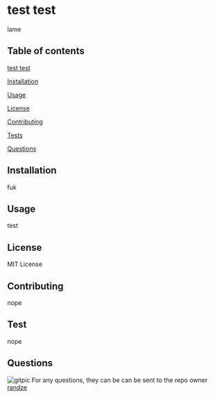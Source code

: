 # test test

lame

## Table of contents
[test test](#test-test.md)

[Installation](#installation)

[Usage](#usage)

[License](#license)

[Contributing](#contributing)

[Tests](#tests)

[Questions](#questions)


## Installation
fuk

## Usage
test

## License
MIT License

## Contributing
nope

## Test
nope

## Questions
![gitpic](https://avatars0.githubusercontent.com/u/65006180?v=4?raw=true)
For any questions, they can be can be sent to the repo owner [randze](https://github.com/randze)

